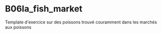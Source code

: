 # B06Ia_fish_market
Template d'exercice sur des poissons trouvé couramment dans les marchés aux poissons
